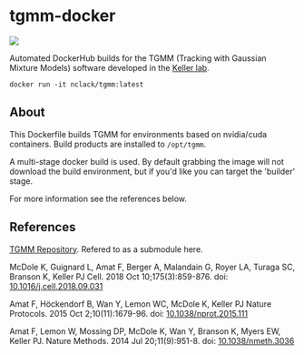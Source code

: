 # tgmm-docker

[![](https://images.microbadger.com/badges/version/nclack/tgmm:latest.svg)](https://cloud.docker.com/repository/docker/nclack/tgmm "Docker Hub")

Automated DockerHub builds for the TGMM (Tracking with Gaussian Mixture Models) software developed in the [Keller lab](https://www.janelia.org/lab/keller-lab).

`docker run -it nclack/tgmm:latest`

## About

This Dockerfile builds TGMM for environments based on nvidia/cuda containers. Build products are installed to `/opt/tgmm`.

A multi-stage docker build is used.  By default grabbing the image will not download the build environment, but if you'd like you can target the 'builder' stage.

For more information see the references below.

## References

[TGMM Repository](https://bitbucket.org/fernandoamat/tgmm-paper).  Refered to as a submodule here.

McDole K, Guignard L, Amat F, Berger A, Malandain G, Royer LA, Turaga SC, Branson K, Keller PJ
Cell. 2018 Oct 10;175(3):859-876. doi: [10.1016/j.cell.2018.09.031](http://doi.org/10.1016/j.cell.2018.09.031)

Amat F, Höckendorf B, Wan Y, Lemon WC, McDole K, Keller PJ
Nature Protocols. 2015 Oct 2;10(11):1679-96. doi: [10.1038/nprot.2015.111](http://doi.org/10.1038/nprot.2015.111)

Amat F, Lemon W, Mossing DP, McDole K, Wan Y, Branson K, Myers EW, Keller PJ.
Nature Methods. 2014 Jul 20;11(9):951-8. doi: [10.1038/nmeth.3036](http://doi.org/10.1038/nmeth.3036)
